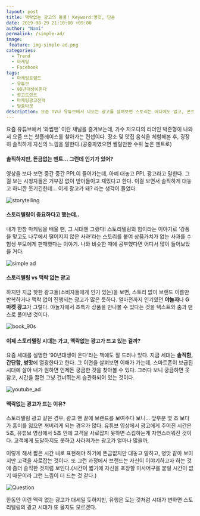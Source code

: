 ```yaml
---
layout: post
title: 맥락없는 광고의 돌풍! Keyword:병맛, 단순
date: 2019-08-29 21:10:00 +09:00
author: "Nami"
permalink: /simple-ad/
image:
 feature: img-simple-ad.png
categories:
  - Trend
  - 마케팅
  - Facebook
tags:
  - 마케팅트렌드
  - 유튜브
  - 90년대생이온다
  - 광고트렌드
  - 마케팅광고전략
  - 맞춤타겟
description: 요즘 TV나 유튜브에서 나오는 광고를 살펴보면 스토리는 어디에도 없고, 폰트는 무조건 크게! 별다른 이미지 없이 단어 몇 개만 강조된 광고를 볼 수 있다. 보고 있으면 웃기기도 하고 뭐 이런게 다 있지?란 생각이 들지만 어느 순간 핫한 광고로 평가되기도 하는데... 이런 광고들을 보며 왜 이런 광고들이 계속 나오고 있는지 그 이유를 생각해보았다.
---
```


요즘 유튜브에서 ‘와썹맨’ 이란 채널을 즐겨보는데, 가수 지오디의 리더인 박준형이 나와서 요즘 뜨는 핫플레이스를 찾아가는 컨셉이다. 장소 및 맛집 음식을 체험해본 후, 굉장히 솔직하게 자신의 느낌을 말한다.(공중파였으면 짤릴만한 수위 높은 멘트로)

#### 솔직하지만, 뜬금없는 멘트… 그런데 인기가 있어?

영상을 보다 보면 중간 중간 PPL이 들어가는데, 아예 대놓고 PPL 광고라고 말한다. 그걸 보는 시청자들은 거부감 없이 받아들이고 재밌다고 한다. 이걸 보면서 솔직하게 대놓고 하니깐 웃기긴한데… 이게 광고가 돼? 라는 생각이 들었다.

![storytelling](https://lh3.googleusercontent.com/kuC1wT3kP3n6FygFU6sj8wXlfiE6RMIOdMTBIwm-3wWYyGPYtIuZzE6lfmUffBRjWE3-vz1bC1VQl54vhAC1grFdk7HaUDbEIlxKT5RhSKHgVGJc6kdDtxw7Lf3xsggZWlrXO1maPv7iBAlj3s2Ai1GldJ-KUOBsUpOyb9nw7Kv8tKWtTqlsMpWec8QseCZk29HAIRnf7qvUYeSWXx93-P6VRBcNHlRsz2sxZhaDf0FeysaUeTGch6q2AAITiGMo1zBI8hkzP5OOwQarhlQ6Be_-zwBiMK6kbP8TAdUR_BZtQylSfX2j0G9iavFGNLEfgVrQpFHapRbQS3GOd7TyzFQfkG28c4FjYhfNXk3q6fRZQhsKVWKeHaOXSHSzHE2jaT1K0BWxhJUt0EegvGmhFtfwPM9ZJ8NG6gJAU85IBeHH8ww5RJ20cQu6z0hjBNJ-IDTAdYDdufBdpQXy6pXbN-97kbZGuMrtjkMq3MyRbIYlr32MbjV6rUv8LBHYanCN7c2pChiyffB_6qnYdWE9GmSNNzlo0yrlloZOm2BGfWPQabTb7ieP63Cqlier3iUYezg46UiArT0oiv8M3nTHfRE2uVAkwhGpd_gRnt9-HWapYJs0Kve-4-_qK18WhhHce0UMrOso2C8t5wIJt5Q1oCYU=w959-h640-no)

#### 스토리텔링이 중요하다고 했는데..

내가 한창 마케팅을 배울 땐, 그 시대엔 그랬다!  스토리텔링의 힘이라는 이야기로 ‘강풍을 맞고도 나무에서 떨어지지 않은 사과’라는 스토리를 붙여 상품가치가 없는 사과를 수험생 부모에게 판매했다는 이야기. 나와 비슷한 때에 공부했다면 어디서 많이 들어보았을 거다.



![simple ad](https://lh3.googleusercontent.com/fXWeQDfr3EUjEaCQ_c4BSQRPkt9XocS_IUKF_9BitsqZTSQM2qzLZx_RWSWNgh5jUWmEkgSY1Ma7EFlhVxlFL4TYZc7H8LRT8nQapaOlsvgf59rYwBUDarIEGVpLpFvNPgTM7fIcf4ovd97NphnTcBCyYdLS1JjXarLdBB0_HBdfORHHPRNaVl_cW-9-c2nlHzj6Pb3nHqpW8oElPSI1Gwu-oK2rqP3x9XW9OvdOTc6q-dD0IP6nmWTYHF5JyvN8DPdasFxEY-0c4g8hdmFDfEbsALOTjgehXJAB4rt2VQHDtfJP6t69V1x9_nFJSAlWBRLwQ4_-iGD5tNoMsQrl477TazuDkSvgTTzDEHJgfYB44OGzlIprzujkDxqKcwGKtIjXDbQnIS7nSj1HoZm1fGH83OZKzbc-d9a7WGEvdxq5kORsdE7RtUMiKW-Luc1IoMB5Qt-p9xlmQTl8xcBtdVmOadGITgUIaSZwj9LVrzJ0zdY4Di4UMgVFelypuRccAYb_maIIecvJVFLLX-9pqTJGSx8M1GpE0IsOWhAGBWTkymaSSDUNxNTvxUiDLcnf8ExH08FgSr3YPZ3B-Bdr-_RJs6sktGDRREBt-8anQW2o-J2XY65VnxUjw_LntCFkBMFXl7SSlaOW6dI9Zp_qr5OJ=w500-h333-no)

#### 스토리텔링 vs 맥락 없는 광고

하지만 지금 핫한 광고들(소비자들에게 인기 있는)을 보면, 스토리 없이 브랜드 이름만 반복하거나 맥락 없이 진행되는 광고가 많은 듯하다. 얼마전까지 인기였던 **야놀자**나  **G마켓 광고**가 그렇다. 야놀자에서 초특가 상품을 만나볼 수 있다는 것을 텍스트와 춤과 댄스로 풀어낸 것이다.

![book_90s](https://lh3.googleusercontent.com/SHZAT0wZoQZJGhkzHj1cCOoQL6j1-92-tMEFHt1aemORI2Kw_SnXIMO2NRcNqnPpH8jyVjl4zPPfEZNN12hzGrl7aD8gs6IsrviGNVrL5vK6cCkpx2kPzZNtdw91vHlyLInlV-H_rDW0mszqr0iWl_wwyKH2xIoY2N0AADEftIOJDmSiDdH9JZEDghSPLsNhdCcVBBhWvNWyATnI2xKpXmEc9cBqMq6QitvQZIDSwTBioSKrF7fWUdBcyO7Wh0XCk727D6K2Ib6nClnjI9r1Jf5sCyadl-PRDoFICWSALiZFI8bd30PEEb2f8t0_9llVqsG11PQtWY-2TH3ml6Y7kNfJWuhzEkGl8MRH3gP9RSsS-AqmvCghS06jVV5cdXxZ3Mxx5BOOWHdF1i4fTQbunsnrapjydQuOV5J30Ex-RgwcQ-xKC12EcdcmJvh-FvTyXPwK-Nj4OiDtnZQQTcxX-YrWsV-c69q07Eb2reHcsWdnlBANb6m3Dm7qo_NwDogXxdS-huC2ZKQikatUXiZf3m0xL1K4YOIhDiRDCzf3EbUCiSTx0lAcCOBtEm65_u10K_DR6fRL_4g2BVtzKshbKX1eqRMkgjHN_NdNvo8XJiEbZ1CNoqwcNvbVJjeZhST6FG4F7cAXX5oAcApk7r-VfqjZ=s480-no)

#### 이제 스토리텔링 시대는 가고, 맥락없는 광고가 뜨고 있는 걸까?

요즘 세대를 설명한 ‘90년대생이 온다’라는 책에도 잘 드러나 있다. 지금 세대는 **솔직함, 간단함, 병맛**에 열광한다고 한다. 그 이면을 살펴보면 이해가 가는데, 스마트폰이 보급된 시대에 살아 내가 원하면 언제든 궁금한 것을 찾아볼 수 있다. 그러다 보니 궁금하면 못 참고, 시간을 끌면 그냥 건너뛰는게 습관화되어 있는 것이다.



![youtube_ad](https://lh3.googleusercontent.com/sJsAbBEETSCSKqWrPoXkPT3HYNfXg0Wb6RJu7gFqWCfkYfWZ5xddk5omtMuSSv_6pO_dbqK6ULdkAsVqbkgEwGt3CyWOro2RQGobxE3nuB-Agch5P_EoUX9JrrtxuVkgCQpqUpVscMMxXwdETGPeqsIe21w2IXKtuKjUAj3qUzSBk4LwQzByBU9UH4R85vLwLJkIyPBLmZbPTsALxdvqGVyF7aRW8oAvqQnw84I3roWqyg4lmAxMBeUvM1bLIC6ATEBPYuCmwOJP8PTCeu_yNjnqYzxuB1AbnCXuar3UWbmG2sIk_9LRtaSBXzEVw3VK2Hkf29BUxVDs-IiwXQw1CkKlY59pH5L1Sh7yGkYs4kizE_Az3O4qhBzJS0FnXO8O6D_Q4Cqns7WNlMfSqGbpPuTu0p_Km2eO195ifie-bod89pIOB49xh0qSsA0nQdTq0DUAX8AJKmXyrjzT4BAUOfW6w4D66SFEic_RgTPaZN9fQCW6cBGMruuiYmarJXz0MZRodVueObBRaQMnLRMgtAHeVBXCz5VNmdKjMrsPocnGoiHYU3cN7zJgIzbEH0eqCni6bY4yV7EJL9x5mlixZd-cLyyuBv8cftf0ZRG84Mul4JT5J239ad1KMqbROgKQk-Y5R-1cFnR5b6a8RMdLaq_K=s829-no)

#### 맥락없는 광고가 뜨는 이유?

스토리텔링 광고 같은 경우, 광고 맨 끝에 브랜드를 보여주다 보니… 앞부분 몇 초 보다가 흥미를 잃으면 꺼버리게 되는 경우가 많다. 유튜브 영상에서 광고에게 주어진 시간은 5초, 유튜브 영상에서 5초 안에 고객을 사로잡지 못하면 스킵하는게 자연스러워진 것이다. 고객에게 도달하지도 못하고 사라져가는 광고가 얼마나 많을까,

이렇게 해서 짧은 시간 내로 표현해야 하기에 뜬금없지만 대놓고 말하고, 병맛 같아 보이지만 고객을 사로잡는 것이다. 또 그런 과정에서 브랜드는 자신이 이야기하고자 하는 것에 좀더 솔직한 것처럼 보인다.(시간이 짧기에 자신을 포장할 미사어구를 붙일 시간이 없기 때문이라 그런 느낌이 더 드는 것 같다.)



![Question](https://lh3.googleusercontent.com/ngbJSOSR8ZKgIOlrRD4LAlam_Bomi6wmhXozQ5PGhYOw45kk2x2lUb1YgkowQfIxRhkaXY570Nf2Tf0ztw3n_YfGVs8IIc_Yx8AIdYqZcBBR4_rBP-a9SVORFwb3LNklRG1QtWQ-UAmqWWbiABUtRWIWHVY1t-kT9d1_xFHFhha5bJLvRDnpP5l-k89pxpPTwTxZ7GjC36PXThQgak1la_uxCC2W754YgbWVkPkMYP2hC7bjse9T1DdVI9OUhCVyx1G94_Jf0NddUU_rY6LAiOkD8twMJ0aX5T5KsqGCQq8eY7S1zqBwd3U9r9MvCNTk9frW31XwIkVJ_4pxY1V9J3C4t2s8ZT8beRop0DhaBWfBRb4srUkKbh0TTlBoIB8_5-rtuYr4EGFkJ1vAcQWtimeiPsctX_qg8q_aaJtOZ0-WZHLAeeOmzXgajxxUBMw53DOx9jfQFGWSHAgzJ6YumUMHcBvmLnyYfG-HLc8ZN-wHiQFbvuS-ZpLxkxKv0eeRAaPPoYZCRfZlzIz2mXJvR3Cv2qjGjm10MqWxJCZ-cm3Y_CEXCWwtunG0PXrkMR6_F9gYusIti4XR6WeFltxW-fotnDQyokRs-aWhsRIFjJ6fj3yi8HlngJBD7tlpFCsaLzn7y2EY1HQaHFYHnkv-9ZIh=w959-h640-no)

한동안 이런 맥락 없는 광고가 대세일 듯하지만, 유행은 도는 것처럼 시대가 변하면 스토리텔링의 광고 시대가 또 올지도 모르겠다.

<script>
  fbq('track', 'ViewContent', {
    content_title: document.title,
  });
</script>
